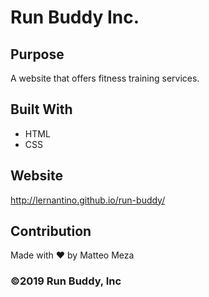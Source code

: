 # Run Buddy Inc.

## Purpose
A website that offers fitness training services. 

## Built With
* HTML
* CSS

## Website
http://lernantino.github.io/run-buddy/

## Contribution
Made with ❤️ by Matteo Meza

### ©2019 Run Buddy, Inc
